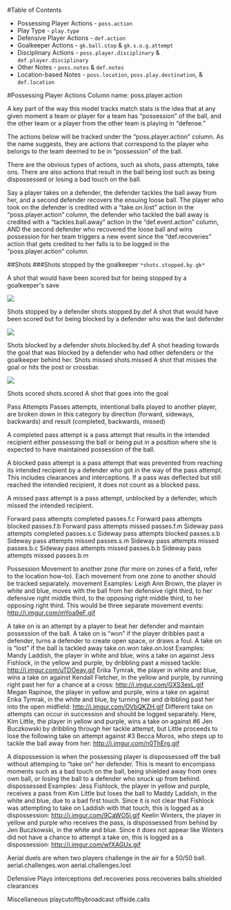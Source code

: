 #Table of Contents
* Possessing Player Actions - `poss.action`
* Play Type - `play.type`
* Defensive Player Actions - `def.action`
* Goalkeeper Actions - `gk.ball.stop` & `gk.s.o.g.attempt`
* Disciplinary Actions - `poss.player.disciplinary` & `def.player.disciplinary`
* Other Notes - `poss.notes` & `def.notes`
* Location-based Notes - `poss.location`, `poss.play.destination`, & `def.location`

#Possessing Player Actions
Column name: poss.player.action

A key part of the way this model tracks match stats is the idea that at any given moment a team or player for a team has “possession” of the ball, and the other team or a player from the other team is playing in “defense.” 

The actions below will be tracked under the “poss.player.action” column. As the name suggests, they are actions that correspond to the player who belongs to the team deemed to be in “possession” of the ball. 

There are the obvious types of actions, such as shots, pass attempts, take ons. There are also actions that result in the ball being lost such as being dispossessed or losing a bad touch on the ball.

Say a player takes on a defender, the defender tackles the ball away from her, and a second defender recovers the ensuing loose ball. The player who took on the defender is credited with a “take.on.lost” action in the “poss.player.action” column, the defender who tackled the ball away is credited with a “tackles.ball.away” action in the “def.event.action” column, AND the second defender who recovered the loose ball and wins possession for her team triggers a new event since the  “def.recoveries” action that gets credited to her falls is to be logged in the “poss.player.action” column.

##Shots
###Shots stopped by the goalkeeper
``*shots.stopped.by.gk*``

A shot that would have been scored but for being stopped by a goalkeeper's save

![](http://i.imgur.com/SKaaerO.gif)

Shots stopped by a defender
shots.stopped.by.def
A shot that would have been scored but for being blocked by a defender who was the last defender

![](http://i.imgur.com/1rI71JW.gif)

Shots blocked by a defender
shots.blocked.by.def
A shot heading towards the goal that was blocked by a defender who had other defenders or the goalkeeper behind her.
Shots missed
shots.missed
A shot that misses the goal or hits the post or crossbar.

![](http://i.imgur.com/Dp3hVaX.gif?1)

Shots scored
shots.scored
A shot that goes into the goal

Pass Attempts
Passes attempts, intentional balls played to another player, are broken down in this category by direction (forward, sideways, backwards) and result (completed, backwards, missed)

A completed pass attempt is a pass attempt that results in the intended recipient either possessing the ball or being put in a position where she is expected to have maintained possession of the ball.

A blocked pass attempt is a pass attempt that was prevented from reaching its intended recipient by a defender who got in the way of the pass attempt. This includes clearances and interceptions. If a pass was deflected but still reached the intended recipient, it does not count as a blocked pass.

A missed pass attempt is a pass attempt, unblocked by a defender, which missed the intended recipient.

Forward pass attempts completed
passes.f.c
Forward pass attempts blocked
passes.f.b
Forward pass attempts missed
passes.f.m
Sideway pass attempts completed
passes.s.c
Sideway pass attempts blocked
passes.s.b
Sideway pass attempts missed
passes.s.m
Sideway pass attempts missed
passes.b.c
Sideway pass attempts missed
passes.b.b
Sideway pass attempts missed
passes.b.m

Possession
Movement to another zone (for more on zones of a field, refer to the location how-to). Each movement from one zone to another should be tracked separately.
movement
Examples:
Leigh Ann Brown, the player in white and blue, moves with the ball from her defensive right third, to her defensive right middle third, to the opposing right middle third, to her opposing right third. This would be three separate movement events: http://i.imgur.com/mYoa9eF.gif

A take on is an attempt by a player to beat her defender and maintain possession of the ball. A take on is “won” if the player dribbles past a defender, turns a defender to create open space, or draws a foul. A take on is “lost” if the ball is tackled away
take.on.won
take.on.lost
Examples:
Mandy Laddish, the player in white and blue, wins a take on against Jess Fishlock, in the yellow and purple, by dribbling past a missed tackle: http://i.imgur.com/uTDOeay.gif
Erika Tymrak, the player in white and blue, wins a take on against Kendall Fletcher, in the yellow and purple, by running right past her for a chance at a cross: http://i.imgur.com/GXS3exL.gif
Megan Rapinoe, the player in yellow and purple, wins a take on against Erika Tymrak, in the white and blue, by turning her and dribbling past her into the open midfield: http://i.imgur.com/OVbQKZH.gif
Different take on attempts can occur in succession and should be logged separately. Here, Kim Little, the player in yellow and purple, wins a take on against #6 Jen Buczkowski by dribbling through her tackle attempt, but Little proceeds to lose the following take on attempt against #3 Becca Moros, who steps up to tackle the ball away from her: http://i.imgur.com/n0ThErg.gif

A dispossession is when the possessing player is dispossessed off the ball without attemping to “take on” her defender. This is meant to encompass moments such as a bad touch on the ball, being shielded away from ones own ball, or losing the ball to a defender who snuck up from behind.
dispossessed
Examples:
Jess Fishlock, the player in yellow and purple, receives a pass from Kim Little but loses the ball to Maddy Laddish, in the white and blue, due to a bad first touch. Since it is not clear that Fishlock was attempting to take on Laddish with that touch, this is logged as a dispossession: http://i.imgur.com/9CaWO5l.gif
Keelin Winters, the player in yellow and purple who receives the pass, is dispossessed from behind by Jen Buczkowski, in the white and blue. Since it does not appear like Winters did not have a chance to attempt a take on, this is logged as a dispossession: http://i.imgur.com/wfXAGUx.gif

Aerial duels are when two players challenge in the air for a 50/50 ball. 
aerial.challenges.won
aerial.challenges.lost

Defensive Plays
interceptions
def.recoveries
poss.recoveries
balls.shielded
clearances

Miscellaneous
playcutoffbybroadcast
offside.calls
